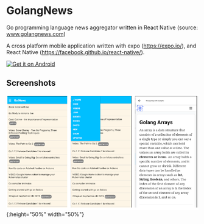 # GolangNews
Go programming language news aggregator written in React Native (source: www.golangnews.com)

A cross platform mobile application written with expo (https://expo.io/), and React Native (https://facebook.github.io/react-native/).

[![Get it on Android](https://github.com/steverichey/google-play-badge-svg/blob/master/img/en_get.svg)](https://play.google.com/store/apps/details?id=com.minaandrawos.golangnews)

## Screenshots

![screenshots](https://github.com/minaandrawos/golangnews/blob/master/assets/images/screenshots.png){:height="50%" width="50%"}
